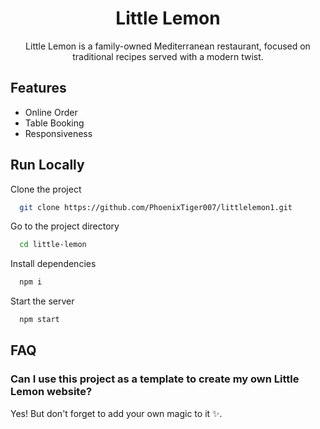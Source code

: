 
<h1 align="center">Little Lemon</h1>

<p align="center">Little Lemon is a family-owned Mediterranean restaurant, focused on traditional recipes served with a modern twist.</p>







## Features

- Online Order
- Table Booking
- Responsiveness


## Run Locally

Clone the project

```bash
  git clone https://github.com/PhoenixTiger007/littlelemon1.git
```

Go to the project directory

```bash
  cd little-lemon
```

Install dependencies

```bash
  npm i
```

Start the server

```bash
  npm start
```
## FAQ

### Can I use this project as a template to create my own Little Lemon website?

  Yes! But don't forget to add your own magic to it ✨.
